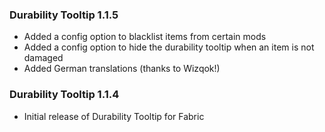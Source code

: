 ### Durability Tooltip 1.1.5
- Added a config option to blacklist items from certain mods
- Added a config option to hide the durability tooltip when an item is not damaged
- Added German translations (thanks to Wizqok!)

### Durability Tooltip 1.1.4
- Initial release of Durability Tooltip for Fabric
